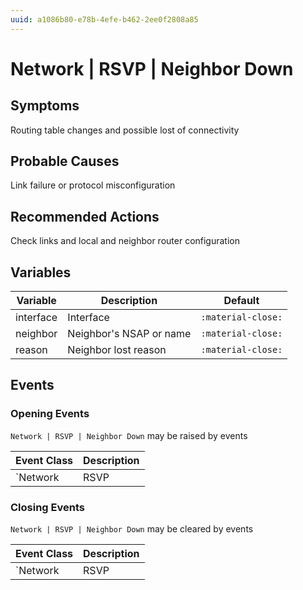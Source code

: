 ```yaml
---
uuid: a1086b80-e78b-4efe-b462-2ee0f2808a85
---
```

# Network | RSVP | Neighbor Down

## Symptoms

Routing table changes and possible lost of connectivity

## Probable Causes

Link failure or protocol misconfiguration

## Recommended Actions

Check links and local and neighbor router configuration

## Variables

Variable | Description | Default
--- | --- | ---
interface | Interface | `:material-close:`
neighbor | Neighbor's NSAP or name | `:material-close:`
reason | Neighbor lost reason | `:material-close:`

## Events

### Opening Events
`Network | RSVP | Neighbor Down` may be raised by events

Event Class | Description
--- | ---
`Network | RSVP | Neighbor Down` | dispose

### Closing Events
`Network | RSVP | Neighbor Down` may be cleared by events

Event Class | Description
--- | ---
`Network | RSVP | Neighbor Up` | dispose
